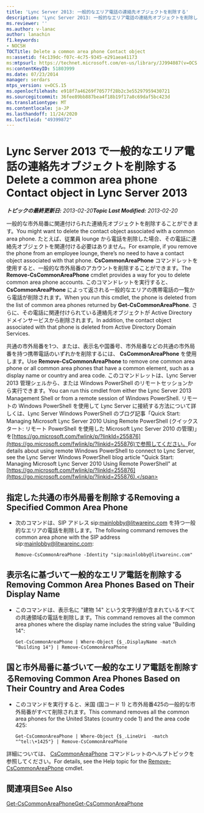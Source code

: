```yaml
---
title: 'Lync Server 2013: 一般的なエリア電話の連絡先オブジェクトを削除する'
description: 'Lync Server 2013: 一般的なエリア電話の連絡先オブジェクトを削除します。'
ms.reviewer: ''
ms.author: v-lanac
author: lanachin
f1.keywords:
- NOCSH
TOCTitle: Delete a common area phone Contact object
ms:assetid: f4c139dc-f07c-4c75-9345-e291aea41173
ms:mtpsurl: https://technet.microsoft.com/en-us/library/JJ994087(v=OCS.15)
ms:contentKeyID: 51803999
ms.date: 07/23/2014
manager: serdars
mtps_version: v=OCS.15
ms.openlocfilehash: e918f7a46269f70577f28b2c3e55297959430721
ms.sourcegitcommit: 36fee89bb887bea4f18b19f17a8c69daf5bc423d
ms.translationtype: MT
ms.contentlocale: ja-JP
ms.lasthandoff: 11/24/2020
ms.locfileid: "49399872"
---
```

# <a name="delete-a-common-area-phone-contact-object-in-lync-server-2013"></a><span data-ttu-id="6f463-103">Lync Server 2013 で一般的なエリア電話の連絡先オブジェクトを削除する</span><span class="sxs-lookup"><span data-stu-id="6f463-103">Delete a common area phone Contact object in Lync Server 2013</span></span>

<div data-xmlns="http://www.w3.org/1999/xhtml">

<div class="topic" data-xmlns="http://www.w3.org/1999/xhtml" data-msxsl="urn:schemas-microsoft-com:xslt" data-cs="https://msdn.microsoft.com/">

<div data-asp="https://msdn2.microsoft.com/asp">



</div>

<div id="mainSection">

<div id="mainBody"><span data-ttu-id="6f463-104">

<span> </span></span><span class="sxs-lookup"><span data-stu-id="6f463-104">

<span> </span></span></span>

<span data-ttu-id="6f463-105">_**トピックの最終更新日:** 2013-02-20_</span><span class="sxs-lookup"><span data-stu-id="6f463-105">_**Topic Last Modified:** 2013-02-20_</span></span>

<span data-ttu-id="6f463-106">一般的な市外局番に関連付けられた連絡先オブジェクトを削除することができます。</span><span class="sxs-lookup"><span data-stu-id="6f463-106">You might want to delete the contact object associated with a common area phone.</span></span> <span data-ttu-id="6f463-107">たとえば、従業員 lounge から電話を削除した場合、その電話に連絡先オブジェクトを関連付ける必要はありません。</span><span class="sxs-lookup"><span data-stu-id="6f463-107">For example, if you remove the phone from an employee lounge, there’s no need to have a contact object associated with that phone.</span></span> <span data-ttu-id="6f463-108">**CsCommonAreaPhone** コマンドレットを使用すると、一般的な市外局番のアカウントを削除することができます。</span><span class="sxs-lookup"><span data-stu-id="6f463-108">The **Remove-CsCommonAreaPhone** cmdlet provides a way for you to delete common area phone accounts.</span></span> <span data-ttu-id="6f463-109">このコマンドレットを実行すると、 **CsCommonAreaPhone** によって返される一般的なエリアの携帯電話の一覧から電話が削除されます。</span><span class="sxs-lookup"><span data-stu-id="6f463-109">When you run this cmdlet, the phone is deleted from the list of common area phones returned by **Get-CsCommonAreaPhone**.</span></span> <span data-ttu-id="6f463-110">さらに、その電話に関連付けられている連絡先オブジェクトが Active Directory ドメインサービスから削除されます。</span><span class="sxs-lookup"><span data-stu-id="6f463-110">In addition, the contact object associated with that phone is deleted from Active Directory Domain Services.</span></span>

<span data-ttu-id="6f463-111">共通の市外局番を1つ、または、表示名や国番号、市外局番などの共通の市外局番を持つ携帯電話のいずれかを削除するには、 **CsCommonAreaPhone** を使用します。</span><span class="sxs-lookup"><span data-stu-id="6f463-111">Use **Remove-CsCommonAreaPhone** to remove one common area phone or all common area phones that have a common element, such as a display name or country and area code.</span></span> <span data-ttu-id="6f463-112">このコマンドレットは、Lync Server 2013 管理シェルから、または Windows PowerShell のリモートセッションから実行できます。</span><span class="sxs-lookup"><span data-stu-id="6f463-112">You can run this cmdlet from either the Lync Server 2013 Management Shell or from a remote session of Windows PowerShell.</span></span> <span data-ttu-id="6f463-113">リモートの Windows PowerShell を使用して Lync Server に接続する方法について詳しくは、Lync Server Windows PowerShell のブログ記事「Quick Start: Managing Microsoft Lync Server 2010 Using Remote PowerShell (クイックスタート: リモート PowerShell を使用した Microsoft Lync Server 2010 の管理)」を[https://go.microsoft.com/fwlink/p/?linkId=255876](https://go.microsoft.com/fwlink/p/?linkid=255876)で参照してください。</span><span class="sxs-lookup"><span data-stu-id="6f463-113">For details about using remote Windows PowerShell to connect to Lync Server, see the Lync Server Windows PowerShell blog article "Quick Start: Managing Microsoft Lync Server 2010 Using Remote PowerShell" at [https://go.microsoft.com/fwlink/p/?linkId=255876](https://go.microsoft.com/fwlink/p/?linkid=255876).</span></span>

<div>


<div>

## <a name="removing-a-specified-common-area-phone"></a><span data-ttu-id="6f463-114">指定した共通の市外局番を削除する</span><span class="sxs-lookup"><span data-stu-id="6f463-114">Removing a Specified Common Area Phone</span></span>

  - <span data-ttu-id="6f463-115">次のコマンドは、SIP アドレス sip:mainlobby@litwareinc.com を持つ一般的なエリアの電話を削除します。</span><span class="sxs-lookup"><span data-stu-id="6f463-115">The following command removes the common area phone with the SIP address sip:mainlobby@litwareinc.com:</span></span>
    
        Remove-CsCommonAreaPhone -Identity "sip:mainlobby@litwareinc.com"

</div>

<div>

## <a name="removing-common-area-phones-based-on-their-display-name"></a><span data-ttu-id="6f463-116">表示名に基づいて一般的なエリア電話を削除する</span><span class="sxs-lookup"><span data-stu-id="6f463-116">Removing Common Area Phones Based on Their Display Name</span></span>

  - <span data-ttu-id="6f463-117">このコマンドは、表示名に "建物 14" という文字列値が含まれているすべての共通領域の電話を削除します。</span><span class="sxs-lookup"><span data-stu-id="6f463-117">This command removes all the common area phones where the display name includes the string value "Building 14":</span></span>
    
        Get-CsCommonAreaPhone | Where-Object {$_.DisplayName -match "Building 14"} | Remove-CsCommonAreaPhone

</div>

<div>

## <a name="removing-common-area-phones-based-on-their-country-and-area-codes"></a><span data-ttu-id="6f463-118">国と市外局番に基づいて一般的なエリア電話を削除する</span><span class="sxs-lookup"><span data-stu-id="6f463-118">Removing Common Area Phones Based on Their Country and Area Codes</span></span>

  - <span data-ttu-id="6f463-119">このコマンドを実行すると、米国 (国コード 1) と市外局番425の一般的な市外局番がすべて削除されます。</span><span class="sxs-lookup"><span data-stu-id="6f463-119">This command removes all the common area phones for the United States (country code 1) and the area code 425:</span></span>
    
        Get-CsCommonAreaPhone | Where-Object {$_.LineUri  -match "^tel:\+1425"} | Remove-CsCommonAreaPhone

</div>

<span data-ttu-id="6f463-120">詳細については、 [CsCommonAreaPhone](https://docs.microsoft.com/powershell/module/skype/Remove-CsCommonAreaPhone) コマンドレットのヘルプトピックを参照してください。</span><span class="sxs-lookup"><span data-stu-id="6f463-120">For details, see the Help topic for the [Remove-CsCommonAreaPhone](https://docs.microsoft.com/powershell/module/skype/Remove-CsCommonAreaPhone) cmdlet.</span></span>

</div>

<div>

## <a name="see-also"></a><span data-ttu-id="6f463-121">関連項目</span><span class="sxs-lookup"><span data-stu-id="6f463-121">See Also</span></span>


[<span data-ttu-id="6f463-122">Get-CsCommonAreaPhone</span><span class="sxs-lookup"><span data-stu-id="6f463-122">Get-CsCommonAreaPhone</span></span>](https://docs.microsoft.com/powershell/module/skype/Get-CsCommonAreaPhone)  
  

<span data-ttu-id="6f463-123"></div>

</div>

<span> </span>

</div>

</div>

</span><span class="sxs-lookup"><span data-stu-id="6f463-123"></div>

</div>

<span> </span>

</div>

</div>

</span></span></div>

